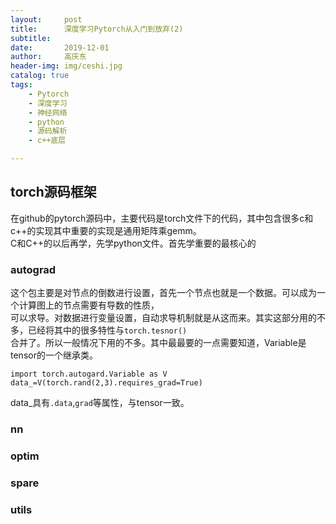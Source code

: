 ```yaml
---
layout:     post
title:      深度学习Pytorch从入门到放弃(2)
subtitle:   
date:       2019-12-01
author:     高庆东
header-img: img/ceshi.jpg
catalog: true
tags:
    - Pytorch
    - 深度学习
    - 神经网络
    - python
    - 源码解析
    - c++底层

---
```


## torch源码框架
在github的pytorch源码中，主要代码是torch文件下的代码，其中包含很多c和c++的实现其中重要的实现是通用矩阵乘gemm。  
C和C++的以后再学，先学python文件。首先学重要的最核心的
### autograd
这个包主要是对节点的倒数进行设置，首先一个节点也就是一个数据。可以成为一个计算图上的节点需要有导数的性质，  
可以求导。对数据进行变量设置，自动求导机制就是从这而来。其实这部分用的不多，已经将其中的很多特性与`torch.tesnor()`  
合并了。所以一般情况下用的不多。其中最最要的一点需要知道，Variable是tensor的一个继承类。   
```
import torch.autogard.Variable as V
data_=V(torch.rand(2,3).requires_grad=True)
```
data_具有`.data`,`grad`等属性，与tensor一致。 

### nn 
### optim
### spare
### utils
